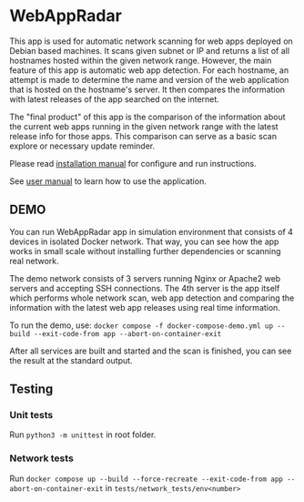 # WebAppRadar
This app is used for automatic network scanning for web apps deployed on Debian based machines. 
It scans given subnet or IP and returns a list of all hostnames hosted within the given network range.
However, the main feature of this app is automatic web app detection. 
For each hostname, an attempt is made to determine the name and version of the web application that is hosted on the hostname's server.
It then compares the information with latest releases of the app searched on the internet. 

The "final product" of this app is the comparison of the information about the current web apps running in the given network range with the latest release info for those apps.
This comparison can serve as a basic scan explore or necessary update reminder.

Please read [installation manual](INSTALL_MANUAL.md) for configure and run instructions.

See [user manual](USER_MANUAL.md) to learn how to use the application.

## DEMO
You can run WebAppRadar app in simulation environment that consists of 4 devices in isolated Docker network.
That way, you can see how the app works in small scale without installing further dependencies or scanning real network.

The demo network consists of 3 servers running Nginx or Apache2 web servers and accepting SSH connections. 
The 4th server is the app itself which performs whole network scan, web app detection and comparing the information 
with the latest web app releases using real time information.

To run the demo, use: `docker compose -f docker-compose-demo.yml up --build --exit-code-from app --abort-on-container-exit`

After all services are built and started and the scan is finished, you can see the result at the standard output.

## Testing
### Unit tests
Run `python3 -m unittest` in root folder.
### Network tests
Run `docker compose up --build --force-recreate --exit-code-from app --abort-on-container-exit` in `tests/network_tests/env<number>`